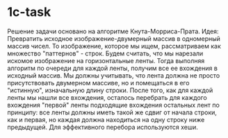 # 1c-task
Решение задачи основано на алгоритме Кнута-Морриса-Прата.
Идея: Превратить исходное изображение-двумерный массив в одномерный массив чисел. То изображение, которое мы ищем, рассматриваем как множество "паттернов" - строк. Будем считать, что мы нарезали искомое изображение на горизонтальные ленты. Тогда выполняя алгоритм по очереди для каждой ленты, получим все ее вхождения в исходный массив. Мы должны учитывать, что лента должна не просто присутствовать двумерном массиве, но и помещаться в его "истинную", изначальную длину строки. После того, как для каждой ленты мы нашли все вхождения, осталось перебрать для каждого вхождения "первой" ленты подходящие вхождения остальных лент по принципу: все ленты должны иметь такой же сдвиг от начала строки, как и первая, но каждая должна находиться на одну строку ниже предыдущей. Для эффективного перебора используются хеши.
